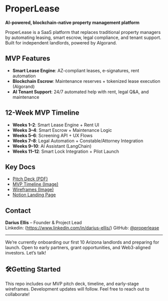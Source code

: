 # ProperLease
**AI-powered, blockchain-native property management platform**

ProperLease is a SaaS platform that replaces traditional property managers by automating leasing, smart escrow, legal compliance, and tenant support. Built for independent landlords, powered by Algorand.

## MVP Features
- **Smart Lease Engine**: AZ-compliant leases, e-signatures, rent automation
- **Blockchain Escrow**: Maintenance reserves + tokenized lease execution (Algorand)
- **AI Tenant Support**: 24/7 automated help with rent, legal Q&A, and maintenance

## 12-Week MVP Timeline
- **Weeks 1–2**: Smart Lease Engine + Rent UI  
- **Weeks 3–4**: Smart Escrow + Maintenance Logic  
- **Weeks 5–6**: Screening API + UX Flows  
- **Weeks 7–8**: Legal Automation + Constable/Attorney Integration  
- **Weeks 9–10**: AI Assistant (LangChain)  
- **Weeks 11–12**: Smart Lock Integration + Pilot Launch

## Key Docs
- [Pitch Deck (PDF)](https://drive.google.com/file/d/1IHdmEiy2eH-Z6Hj4WRhls5p_Spfti0Fh/view)
- [MVP Timeline (Image)](https://drive.google.com/file/d/1EzW0ow9nyBPeC44sM8N6x33QIqzGZYGm/view?usp=sharing)
- [Wireframes (Image)](https://drive.google.com/file/d/1Mi8MAPwU0b0GEqpAkPWFRk_3bPdA5FpN/view?usp=drive_link)
- [Notion Landing Page](https://www.notion.so/ProperLease-io-229706f99cf480d09d5bf045bf9e4ee2?source=copy_link)

## Contact
**Darius Ellis** – Founder & Project Lead  
Linkedin: (https://www.linkedin.com/in/darius-ellis/)
GitHub: [@properlease](https://github.com/properlease)

---

We’re currently onboarding our first 10 Arizona landlords and preparing for launch. Open to early partners, grant opportunities, and Web3-aligned investors. Let’s talk!

## 🛠Getting Started
This repo includes our MVP pitch deck, timeline, and early-stage wireframes. Development updates will follow. Feel free to reach out to collaborate!

